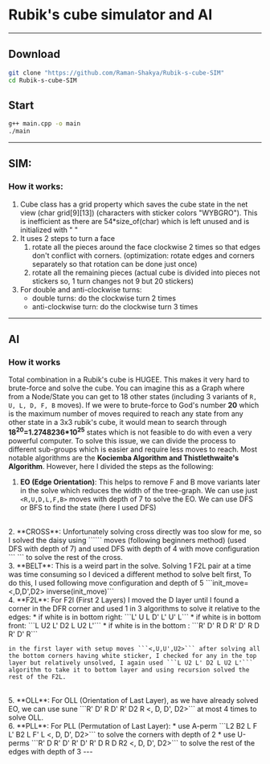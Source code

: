 # Rubik's cube simulator and AI
---

## Download
```bash
git clone "https://github.com/Raman-Shakya/Rubik-s-cube-SIM"
cd Rubik-s-cube-SIM
```

## Start
```bash
g++ main.cpp -o main
./main
```
---

## SIM:
### How it works:
1. Cube class has a grid property which saves the cube state in the net view (char grid[9][13]) (characters with sticker colors "WYBGRO"). This is inefficient as there are 54*size_of(char) which is left unused and is initialized with " "
2. It uses 2 steps to turn a face
    1. rotate all the pieces around the face clockwise 2 times so that edges don't conflict with corners. (optimization: rotate edges and corners separately so that rotation can be done just once)
    1. rotate all the remaining pieces (actual cube is divided into pieces not stickers so, 1 turn changes not 9 but 20 stickers)
3. For double and anti-clockwise turns:
    - double turns: do the clockwise turn 2 times
    - anti-clockwise turn: do the clockwise turn 3 times
---


## AI
### How it works
Total combination in a Rubik's cube is HUGEE. This makes it very hard to brute-force and solve the cube. You can imagine this as a Graph where from a Node/State you can get to 18 other states (including 3 variants of ```R, U, L, D, F, B``` moves). If we were to brute-force to God's number **20** which is the maximum number of moves required to reach any state from any other state in a 3x3 rubik's cube, it would mean to search through **18<sup>20</sup>=1.2748236*10<sup>25</sup>** states which is not feasible to do with even a very powerful computer.
To solve this issue, we can divide the process to different sub-groups which is easier and require less moves to reach. Most notable algorithms are the **Kociemba Algorithm and Thistlethwaite's Algorithm**. However, here I divided the steps as the following:

1. **EO (Edge Orientation)**: This helps to remove F and B move variants later in the solve which reduces the width of the tree-graph. We can use just ```<R,U,D,L,F,B>``` moves with depth of 7 to solve the EO. We can use DFS or BFS to find the state (here I used DFS)
<br>
2. **CROSS**: Unfortunately solving cross directly was too slow for me, so I solved the daisy using ```<R,L,U,D,R',L',U',D',R2,L2>``` moves (following beginners method) (used DFS with depth of 7) and used DFS with depth of 4 with move configuration ```<R2> <D> <U, U', U2>``` to solve the rest of the cross.
<br>
3. **BELT**: This is a weird part in the solve. Solving 1 F2L pair at a time was time consuming so I deviced a different method to solve belt first, To do this, I used following move configuration and depth of 5 ```init_move=<R, R', L, L'> <,D,D',D2> inverse(init_move)```
<br>
4. **F2L**: For F2l (First 2 Layers) I moved the D layer until I found a corner in the DFR corner and used 1 in 3 algorithms to solve it relative to the edges:
    * if white is in bottom right: ```L' U L D' L' U' L```
    * if white is in bottom front: ```L U2 L' D2 L U2 L'```
    * if white is in the bottom :  ```R' D' R D R' D' R D R' D' R```

    in the first layer with setup moves ```<,U,U',U2>``` after solving all the bottom corners having white sticker, I checked for any in the top layer but relatively unsolved, I again used ```L U2 L' D2 L U2 L'``` algorithm to take it to bottom layer and using recursion solved the rest of the F2L.
<br>
5. **OLL**: For OLL (Orientation of Last Layer), as we have already solved EO, we can use sune ```R' D' R D' R' D2 R <, D, D', D2>``` at most 4 times to solve OLL.
<br>
6. **PLL**: For PLL (Permutation of Last Layer):
    * use A-perm ```L2 B2 L F L' B2 L F' L <, D, D', D2>``` to solve the corners with depth of 2
    *  use U-perms ```R' D R' D' R' D' R' D R D R2 <, D, D', D2>``` to solve the rest of the edges with depth of 3
---